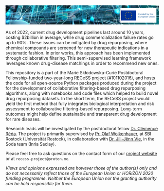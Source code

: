 ![funding logo](https://raw.githubusercontent.com/RECeSS-EU-Project/RECeSS-EU-Project.github.io/main/assets/images/header%2BEU_rescale.jpg)

As of 2022, current drug development pipelines last around 10 years, costing $2billion in average, while drug commercialization failure rates go up to 90%. 
These issues can be mitigated by drug repurposing, where chemical compounds are screened for new therapeutic indications in a systematic fashion. 
In prior works, this approach has been implemented through collaborative filtering. This semi-supervised learning framework leverages known drug-disease matchings 
in order to recommend new ones.

This repository is a part of the Marie Skłodowska-Curie Postdoctoral Fellowship-funded two-year-long RECeSS project (#101102016), and hosts the code for all open-source Python packages produced during the project for the development of collaborative filtering-based drug repurposing algorithms, along with notebooks and code files which helped to build novel drug repurposing datasets. In the short term, the RECeSS project would yield the first method that fully integrates biological interpretation and risk 
assessment to collaborative filtering-based repurposing. Long-term outcomes might help define sustainable and transparent drug development for rare diseases.

Research leads will be investigated by the postdoctoral fellow [Dr. Clémence Réda](https://clreda.github.io/). The project is primarily supervised by 
[Pr. Olaf Wolkenhauer](https://www.sbi.uni-rostock.de/team/detail/prof-olaf-wolkenhauer), at SBI Rostock (Universität 
Rostock), in collaboration with [Dr. Jill-Jênn Vie](https://jjv.ie/), in the Soda team (Inria Saclay). 

Please feel free to ask questions on the contact form of our [project website](https://recess-eu-project.github.io) or at ``recess-project@proton.me``.

*Views and opinions expressed are however those of the author(s) only and do not necessarily reflect those of the European Union or HORIZON 2020 funding programme. Neither the European Union nor the granting authority can be held responsible for them.*
